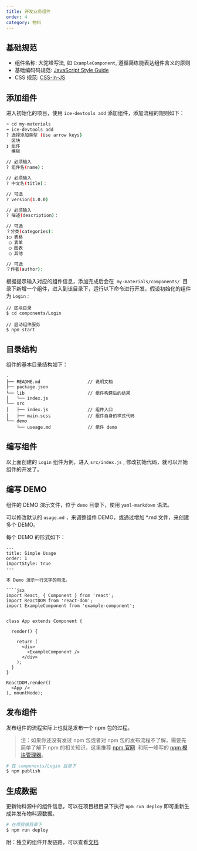 ```yaml
---
title: 开发业务组件
order: 4
category: 物料
---
```


## 基础规范

- 组件名称: 大驼峰写法, 如 `ExampleComponent`, 遵循简练能表达组件含义的原则
- 基础编码码规范: [JavaScript Style Guide](https://github.com/airbnb/javascript)
- CSS 规范: [CSS-in-JS](https://github.com/MicheleBertoli/css-in-js)

## 添加组件

进入初始化的项目，使用 `ice-devtools add` 添加组件，添加流程的规则如下：

```bash
➜ cd my-materials
➜ ice-devtools add
? 选择添加类型 (Use arrow keys)
  区块
❯ 组件
  模板

// 必须输入
? 组件名(name)：

// 必须输入
? 中文名(title)：

// 可选
? version(1.0.0)

// 必须输入
? 描述(description)：

// 可选
？分类(categories):
❯◯ 表格
 ◯ 表单
 ◯ 图表
 ◯ 其他

// 可选
？作者(author):

```

根据提示输入对应的组件信息，添加完成后会在  `my-materials/components/`  目录下新增一个组件，进入到该目录下，运行以下命令进行开发，假设初始化的组件为 `Login` :

```plain
// 区块目录
$ cd components/Login

// 启动组件服务
$ npm start
```

## 目录结构

组件的基本目录结构如下：

```
.
├── README.md                  // 说明文档
├── package.json   
└── lib                        // 组件构建后的结果    
│   └── index.js         
└── src
│   ├── index.js               // 组件入口
│   ├── main.scss              // 组件自身的样式代码
└── demo                        
    └── useage.md              // 组件 demo
```

## 编写组件

以上面创建的 `Login` 组件为例，进入 `src/index.js` , 修改初始代码，就可以开始组件的开发了。

## 编写 DEMO

组件的 DEMO 演示文件，位于 `demo` 目录下，使用 `yaml-markdown` 语法。

可以修改默认的 `usage.md` ，来调整组件 DEMO，或通过增加 *.md 文件，来创建多个 DEMO。

每个 DEMO 的形式如下：

```
---
title: Simple Usage
order: 1
importStyle: true
---

本 Demo 演示一行文字的用法。

````jsx
import React, { Component } from 'react';
import ReactDOM from 'react-dom';
import ExampleComponent from 'example-component';


class App extends Component {

  render() {

    return (
      <div>
        <ExampleComponent />
      </div>
    );
  }
}

ReactDOM.render((
  <App />
), mountNode);
````

## 发布组件

发布组件的流程实际上也就是发布一个 npm 包的过程。

> 注：如果你还没有发过 npm 包或者对 npm 包的发布流程不了解，需要先简单了解下 npm 的相关知识，这里推荐 [npm 官网](https://www.npmjs.com/)  和阮一峰写的 [npm 模块管理器](http://javascript.ruanyifeng.com/nodejs/npm.html)。

```bash
# 在 components/Login 目录下
$ npm publish
```

## 生成数据

更新物料源中的组件信息，可以在项目根目录下执行 `npm run deploy` 即可重新生成并发布物料源数据。

```bash
# 在项目根目录下
$ npm run deploy
```

附：独立的组件开发链路，可以查看[文档](https://github.com/alibaba/ice/wiki/%E7%8B%AC%E7%AB%8B%E7%BB%84%E4%BB%B6%E5%BC%80%E5%8F%91%E6%B5%81%E7%A8%8B)
